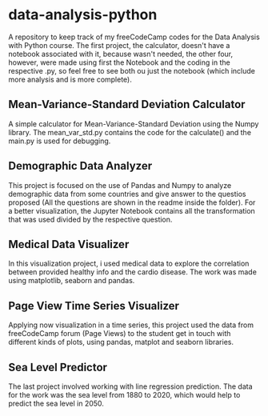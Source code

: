 # data-analysis-python
 A repository to keep track of my freeCodeCamp codes for the Data Analysis with Python course. The first project, the calculator, doesn't have a notebook associated with it, because wasn't needed, the other four, however, were made using first the Notebook and the coding in the respective .py, so feel free to see both ou just the notebook (which include more analysis and is more complete).


## Mean-Variance-Standard Deviation Calculator

A simple calculator for Mean-Variance-Standard Deviation using the Numpy library. The mean_var_std.py contains the code for the calculate() and the main.py is used for debugging.

## Demographic Data Analyzer

This project is focused on the use of Pandas and Numpy to analyze demographic data from some countries and give answer to the questios proposed (All the questions are shown in the readme inside the folder). For a better visualization, the Jupyter Notebook contains all the transformation that was used divided by the respective question.


## Medical Data Visualizer

In this visualization project, i used medical data to explore the correlation between provided healthy info and the cardio disease. The work was made using matplotlib, seaborn and pandas.

## Page View Time Series Visualizer

Applying now visualization in a time series, this project used the data from freeCodeCamp forum (Page Views) to the student get in touch with different kinds of plots, using pandas, matplot and seaborn libraries.

## Sea Level Predictor

The last project involved working with line regression prediction. The data for the work was the sea level from 1880 to 2020, which would help to predict the sea level in 2050. 
